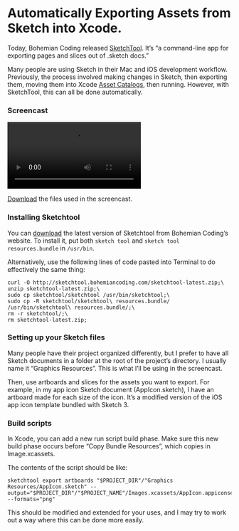# Automatically Exporting Assets from Sketch into Xcode.

Today, Bohemian Coding released [SketchTool](http://bohemiancoding.com/sketch/tool/). It’s “a command-line app for exporting pages and slices out of .sketch docs.”

Many people are using Sketch in their Mac and iOS development workflow. Previously, the process involved making changes in Sketch, then exporting them, moving them into Xcode [Asset Catalogs](https://developer.apple.com/library/ios/recipes/xcode_help-image_catalog-1.0/Recipe.html), then running. However, with SketchTool, this can all be done automatically.

### Screencast
![Screencast](Screencast.mov)

[Download](https://github.com/mdznr/Sketch-Xcode/archive/master.zip) the files used in the screencast.

### Installing Sketchtool
You can [download](http://bohemiancoding.com/sketch/tool/) the latest version of Sketchtool from Bohemian Coding’s website. To install it, put both `sketch tool` and `sketch tool resources.bundle` in `/usr/bin`.

Alternatively, use the following lines of code pasted into Terminal to do effectively the same thing:

```
curl -O http://sketchtool.bohemiancoding.com/sketchtool-latest.zip;\
unzip sketchtool-latest.zip;\
sudo cp sketchtool/sketchtool /usr/bin/sketchtool;\
sudo cp -R sketchtool/sketchtool\ resources.bundle/ /usr/bin/sketchtool\ resources.bundle/;\
rm -r sketchtool/;\
rm sketchtool-latest.zip;
```

### Setting up your Sketch files
Many people have their project organized differently, but I prefer to have all Sketch documents in a folder at the root of the project’s directory. I usually name it “Graphics Resources”. This is what I’ll be using in the screencast.

Then, use artboards and slices for the assets you want to export. For example, in my app icon Sketch document (AppIcon.sketch), I have an artboard made for each size of the icon. It’s a modified version of the iOS app icon template bundled with Sketch 3.

### Build scripts
In Xcode, you can add a new run script build phase. Make sure this new build phase occurs before “Copy Bundle Resources”, which copies in Image.xcassets.

The contents of the script should be like:
```
sketchtool export artboards "$PROJECT_DIR"/"Graphics Resources/AppIcon.sketch" --output="$PROJECT_DIR"/"$PROJECT_NAME"/Images.xcassets/AppIcon.appiconset --formats="png"
```

This should be modified and extended for your uses, and I may try to work out a way where this can be done more easily.